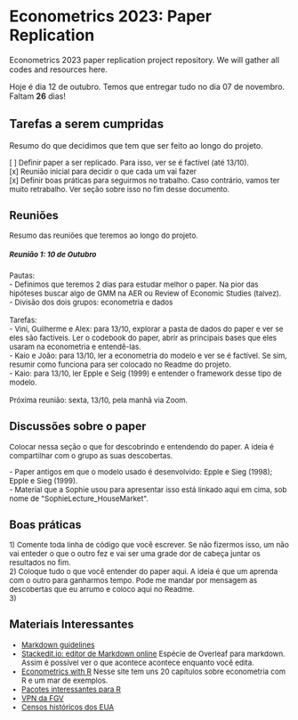 
# Econometrics 2023: Paper Replication
 Econometrics 2023 paper replication project repository. We will gather all codes and resources here.

Hoje é dia 12 de outubro. Temos que entregar tudo no dia 07 de novembro. Faltam **26** dias!

 ## Tarefas a serem cumpridas
Resumo do que decidimos que tem que ser feito ao longo do projeto.

<font size = 2> 
[ ] Definir paper a ser replicado. Para isso, ver se é factível (até 13/10). <br>
[x] Reunião inicial para decidir o que cada um vai fazer <br>
[x] Definir boas práticas para seguirmos no trabalho. Caso contrário, vamos ter muito retrabalho. Ver seção sobre isso no fim desse documento. <br>

<font>

   ## Reuniões
   Resumo das reuniões que teremos ao longo do projeto. <br>
   ##### Reunião 1: 10 de Outubro
   <font size = 2> 
   Pautas: <br>
   - Definimos que teremos 2 dias para estudar melhor o paper. Na pior das hipóteses buscar algo de GMM na AER ou Review of Economic Studies (talvez). <br>
   - Divisão dos dois grupos: econometria e dados <br>
   <br>
   Tarefas:<br>
   - Vini, Guilherme e Alex: para 13/10, explorar a pasta de dados do paper e ver se eles são factíveis. Ler o codebook do paper, abrir as principais bases que eles usaram na econometria e entendê-las. <br>
   - Kaio e João: para 13/10, ler a econometria do modelo e ver se é factível. Se sim, resumir como funciona para ser colocado no Readme do projeto. <br>
   - Kaio: para 13/10, ler Epple e Seig (1999) e entender o framework desse tipo de modelo. <br>
   <br>
   Próxima reunião: sexta, 13/10, pela manhã via Zoom.
   <font>

 
   ## Discussões sobre o paper
  Colocar nessa seção o que for descobrindo e entendendo do paper. A ideia é compartilhar com o grupo as suas descobertas.
  
<font size = 2> 
- Paper antigos em que o modelo usado é desenvolvido: Epple e Sieg (1998); Epple e Sieg (1999). <br>
- Material que a Sophie usou para apresentar isso está linkado aqui em cima, sob nome de "SophieLecture_HouseMarket". <br>
 <font>

## Boas práticas
<font size = 2> 
1) Comente toda linha de código que você escrever. Se não fizermos isso, um não vai enteder o que o outro fez e vai ser uma grade dor de cabeça juntar os resultados no fim. <br>
2) Coloque tudo o que você entender do paper aqui. A ideia é que um aprenda com o outro para ganharmos tempo. Pode me mandar por mensagem as descobertas que eu arrumo e coloco aqui no Readme. <br>
3) 
 <font>

 ## Materiais Interessantes
 * [Markdown guidelines](https://github.com/adam-p/markdown-here/wiki/Markdown-Cheatsheet)
 * [Stackedit.io: editor de Markdown online](https://stackedit.io/app#)
  <font size = 2> Espécie de Overleaf para markdown. Assim é possível ver o que acontece acontece enquanto você edita. <font>
 * [Econometrics with R](https://www.econometrics-with-r.org/)
 <font size = 2> Nesse site tem uns 20 capítulos sobre econometria com R e um mar de exemplos. <font>
 * [Pacotes interessantes para R](https://github.com/HecVini/AwesomePackages)
 * [VPN da FGV](https://epge.fgv.br/we/TsAcad)
 * [Censos históricos dos EUA](https://usa.ipums.org/usa/index.shtml)

